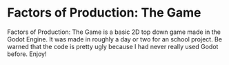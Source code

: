 # Factors of Production: The Game

Factors of Production: The Game is a basic 2D top down game made in the Godot Engine. It was made in roughly a day or two for an school project. Be warned that the code is pretty ugly because I had never really used Godot before. Enjoy!
